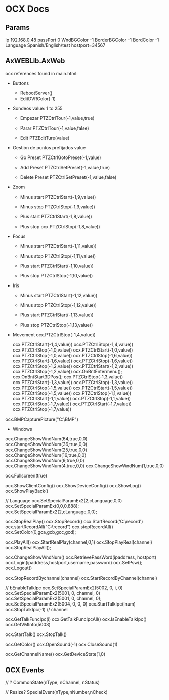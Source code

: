 # OCX Docs

## Params
ip  192.168.0.48
passPort  0
WndBGColor -1
BorderBGColor -1
BordColor -1
Language Spanish/English/test
hostport=34567

## AxWEBLib.AxWeb

ocx references found in main.html:

- Buttons
  - RebootServer()
  - EditDVRColor(-1)

- Sondeos
value: 1 to 255

  - Empezar
  PTZCtrlTour(-1,value,true)

  - Parar
  PTZCtrlTour(-1,value,false)

  - Edit
  PTZEditTure(value)

- Gestión de puntos prefijados
value

  - Go Preset
  PTZCtrlGotoPreset(-1,value)

  - Add Preset
  PTZCtrlSetPreset(-1,value,true)

  - Delete Preset
  PTZCtrlSetPreset(-1,value,false)

- Zoom

  - Minus start
  PTZCtrlStart(-1,9,value))
  - Minus stop
  PTZCtrlStop(-1,9,value))

  - Plus start
  PTZCtrlStart(-1,8,value))
  - Plus stop
  ocx.PTZCtrlStop(-1,8,value))

- Focus
  
  - Minus start
  PTZCtrlStart(-1,11,value))
  - Minus stop
  PTZCtrlStop(-1,11,value))

  - Plus start
  PTZCtrlStart(-1,10,value))
  - Plus stop
  PTZCtrlStop(-1,10,value))

- Iris

  - Minus start
  PTZCtrlStart(-1,12,value))
  - Minus stop
  PTZCtrlStop(-1,12,value))

  - Plus start
  PTZCtrlStart(-1,13,value))
  - Plus stop
  PTZCtrlStop(-1,13,value))

- Movement
  ocx.PTZCtrlStop(-1,4,value))
  
  ocx.PTZCtrlStart(-1,4,value))
  ocx.PTZCtrlStop(-1,4,value))
  ocx.PTZCtrlStop(-1,0,value))
  ocx.PTZCtrlStart(-1,0,value))
  ocx.PTZCtrlStop(-1,0,value))
  ocx.PTZCtrlStop(-1,6,value))
  ocx.PTZCtrlStart(-1,6,value))
  ocx.PTZCtrlStop(-1,6,value))
  ocx.PTZCtrlStop(-1,2,value))
  ocx.PTZCtrlStart(-1,2,value))
  ocx.PTZCtrlStop(-1,2,value))
  ocx.OnBntEntermenu();
  ocx.OnBntStart3DPos();
  ocx.PTZCtrlStop(-1,3,value))
  ocx.PTZCtrlStart(-1,3,value))
  ocx.PTZCtrlStop(-1,3,value))
  ocx.PTZCtrlStop(-1,5,value))
  ocx.PTZCtrlStart(-1,5,value))
  ocx.PTZCtrlStop(-1,5,value))
  ocx.PTZCtrlStop(-1,1,value))
  ocx.PTZCtrlStart(-1,1,value))
  ocx.PTZCtrlStop(-1,1,value))
  ocx.PTZCtrlStop(-1,7,value))
  ocx.PTZCtrlStart(-1,7,value))
  ocx.PTZCtrlStop(-1,7,value))
  
ocx.BMPCapturePicture("C:\\BMP")

- Windows

ocx.ChangeShowWndNum(64,true,0,0)
ocx.ChangeShowWndNum(36,true,0,0)
ocx.ChangeShowWndNum(25,true,0,0)
ocx.ChangeShowWndNum(16,true,0,0)
ocx.ChangeShowWndNum(9,true,0,0)
ocx.ChangeShowWndNum(4,true,0,0)
ocx.ChangeShowWndNum(1,true,0,0)


ocx.Fullscreen(true)

ocx.ShowClientConfig()
ocx.ShowDeviceConfig()
ocx.ShowLog()
ocx.ShowPlayBack()

// Language
ocx.SetSpecialParamEx2(2,cLanguage,0,0)
ocx.SetSpecialParamEx(0,0,0,888);	
ocx.SetSpecialParamEx2(2,cLanguage,0,0);

ocx.StopRealPlay()
ocx.StopRecord()
ocx.StartRecord('C:\\record')
ocx.startRecordAll("C:\\record")
ocx.stopRecordAll()
ocx.SetColor(0,gca,gcb,gcc,gcd);

ocx.PlayAll()
ocx.StartRealPlay(channel,0,1)
ocx.StopPlayReal(channel)
ocx.StopRealPlayAll();

ocx.ChangeShowWndNum()
ocx.RetrievePassWord(ipaddress, hostport)
ocx.Login(ipaddress,hostport,username,password)
ocx.SetPsw();
ocx.Logout()

ocx.StopRecordBychannel(channel)
ocx.StartRecordByChannel(channel)

// bEnableTalkIpc
ocx.SetSpecialParamEx2(5002, 0, i, 0)
ocx.SetSpecialParamEx2(5001, 0, channel, 0)
ocx.SetSpecialParamEx2(5001, 0, channel, 0);
ocx.SetSpecialParamEx2(5004, 0, 0, 0)
ocx.StartTalkIpc(lnum)
ocx.StopTalkIpc(-1) // channel

ocx.GetTalkFuncIpc(i)
ocx.GetTalkFuncIpcAll()
ocx.IsEnableTalkIpc()
ocx.GetVMInfo(5003)

ocx.StartTalk()
ocx.StopTalk()

ocx.GetColor()
ocx.OpenSound(-1)
ocx.CloseSound(1)

ocx.GetChannelName()
ocx.GetDeviceState(1,0)


## OCX Events

// ?
CommonState(nType, nChannel, nStatus)

// Resize?
SpecialEvent(nType,nNumber,nCheck) 





